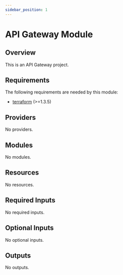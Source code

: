 ```yaml
---
sidebar_position: 1
---
```


# API Gateway Module

## Overview
This is an API Gateway project.


## Requirements

The following requirements are needed by this module:

- <a name="requirement_terraform"></a> [terraform](#requirement\_terraform) (>=1.3.5)

## Providers

No providers.

## Modules

No modules.

## Resources

No resources.

## Required Inputs

No required inputs.

## Optional Inputs

No optional inputs.

## Outputs

No outputs.
